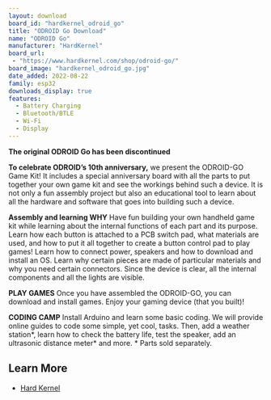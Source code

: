 ```yaml
---
layout: download
board_id: "hardkernel_odroid_go"
title: "ODROID Go Download"
name: "ODROID Go"
manufacturer: "HardKernel"
board_url:
 - "https://www.hardkernel.com/shop/odroid-go/"
board_image: "hardkernel_odroid_go.jpg"
date_added: 2022-08-22
family: esp32
downloads_display: true
features:
  - Battery Charging
  - Bluetooth/BTLE
  - Wi-Fi
  - Display
---
```


**The original ODROID Go has been discontinued**

**To celebrate ODROID’s 10th anniversary,** we present the ODROID-GO Game Kit! It includes a special anniversary board with all the parts to put together your own game kit and see the workings behind such a device. It is not only a fun assembly project but also an educational tool to learn about all the hardware and software that goes into building such a device.

**Assembly and learning WHY**
Have fun building your own handheld game kit while learning about the internal functions of each part and its purpose. Learn how each button is attached to a PCB switch pad, what materials are used, and how to put it all together to create a button control pad to play games! Learn how to connect power, speakers and how to download and install an OS. Learn why certain pieces are made of particular materials and why you need certain connectors. Since the device is clear, all the internal components and all the lights are visible.

**PLAY GAMES**
Once you have assembled the ODROID-GO, you can download and install games. Enjoy your gaming device (that you built)!

**CODING CAMP**
Install Arduino and learn some basic coding. We will provide online guides to code some simple, yet cool, tasks. Then, add a weather station*, learn how to check the battery life, test the speaker, add an ultrasonic distance meter* and more.
\* Parts sold separately.

## Learn More

* [Hard Kernel](https://www.hardkernel.com/shop/odroid-go/)

